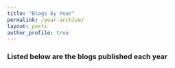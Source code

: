 ```yaml
---
title: "Blogs by Year"
permalink: /year-archive/
layout: posts
author_profile: true
---
```



### Listed below are the blogs published each year

